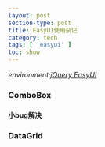 ```yaml
---
layout: post
section-type: post
title: EasyUI使用杂记
category: tech
tags: [ 'easyui' ]
toc: show
---
```


_environment:[jQuery EasyUI](http://www.jeasyui.com/index.php)_

### ComboBox

#### 小bug解决



### DataGrid